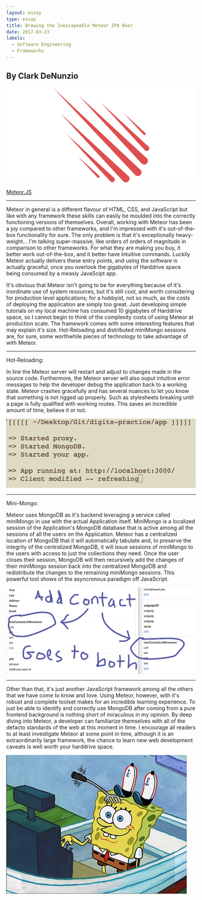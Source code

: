 ```yaml
---
layout: essay
type: essay
title: Brewing the Inescapeable Meteor IPA Beer
date: 2017-03-23
labels:
  - Software Engineering
  - Frameworks
---
```

## By Clark DeNunzio

<img class="ui centered medium image" src="../images/meteor-logo.png">

[Meteor.JS](http://meteor.com)

<hr>

Meteor in general is a different flavour of HTML, CSS, and JavaScript but like with any framework these skills can easily be moulded into the correctly functioning versions of themselves. Overall, working with Meteor has been a joy compared to other frameworks, and I'm impressed with it's out-of-the-box functionality for sure. The only problem is that it's exceptionally heavy-weight... I'm talking super-massive, like orders of orders of magnitude in comparison to other frameworks. For what they are making you buy, it better work out-of-the-box, and it better have intuitive commands. Luckily Meteor actually delivers these entry points, and using the software is actually graceful, once you overlook the gigabytes of Harddrive space being consumed by a measly JavaScipt app.

It's obvious that Meteor isn't going to be for everything because of it's inordinate use of system resources, but it's still cool, and worth considering for production level applications; for a hobbyist, not so much, as the costs of deploying the application are simply too great. Just developing simple tutorials on my local machine has consumed 10 gigabytes of Harddrive space, so I cannot begin to think of the complexity costs of using Meteor at production scale. The framework comes with some interesting features that may explain it's size. Hot-Reloading and distributed miniMongo sessions are, for sure, some worthwhile pieces of technology to take advantage of with Meteor. 

<hr>

Hot-Reloading: 

  In line the Meteor server will restart and adjust to changes made in the source code. Furthermore, the Meteor server will also ouput intuitive error messages to help the developer debug the application back to a working state. Meteor crashes gracefully and has several nuances to let you know that something is not rigged up properly. Such as stylesheets breaking until a page is fully qualified with working routes. This saves an incredible amount of time, believe it or not.

<img class="ui centered medium image" src="../images/hotReload.png">

<hr>

Mini-Mongo: 

  Meteor uses MongoDB as it's backend leveraging a service called miniMongo in use with the actual Application itself. MiniMongo is a localized session of the Application's MongoDB database that is active among all the sessions of all the users on the Application. Meteor has a centralized location of MongoDB that it will automatically tabulate and, to preserve the integrity of the centralized MongoDB, it will issue sessions of miniMongo to the users with access to just the collections they need. Once the user closes their session, MongoDB will then recursively add the changes of their miniMongo session back into the centralized MongoDB and redistribute the changes to the remaining miniMongo sessions. This powerful tool shows of the asyncronous paradigm off JavaScript.

<img class="ui centered medium image" src="../images/minMongo.png">

<hr>

Other than that, it's just another JavaScript framework among all the others that we have come to know and love. Using Meteor, however, with it's robust and complete toolset makes for an incredible learning experience. To just be able to identify and correctly use MongoDB after coming from a pure frontend background is nothing short of miraculous in my opinion. By deep diving into Meteor, a developer can familiarize themselves with all of the defacto standards of the web at this moment in time. I encourage all readers to at least investigate Meteor at some point in time, although it is an extraordinarily large framework, the chance to learn new web development caveats is well worth your harddrive space.

<img class="ui centered medium image" src="../images/ohWell.png">

